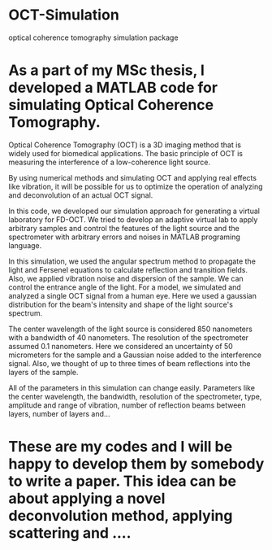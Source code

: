 # OCT-Simulation
optical coherence tomography simulation package


# As a part of my MSc thesis, I developed a MATLAB code for simulating Optical Coherence Tomography. 

Optical Coherence Tomography (OCT) is a 3D imaging method that is widely used for biomedical applications. The basic principle of OCT is measuring the interference of a low-coherence light source.

By using numerical methods and simulating OCT and applying real effects like vibration, it will be possible for us to optimize the operation of analyzing and deconvolution of an actual OCT signal. 


In this code, we developed our simulation approach for generating a virtual laboratory for FD-OCT. We tried to develop an adaptive virtual lab to apply arbitrary samples and control the features of the light source and the spectrometer with arbitrary errors and noises in MATLAB programing language.

In this simulation, we used the angular spectrum method to propagate the light and Fersenel equations to calculate reflection and transition fields. Also, we applied vibration noise and dispersion of the sample. We can control the entrance angle of the light. For a model, we simulated and analyzed a single OCT signal from a human eye. Here we used a gaussian distribution for the beam's intensity and shape of the light source's spectrum. 

The center wavelength of the light source is considered 850 nanometers with a bandwidth of 40 nanometers. The resolution of the spectrometer assumed 0.1 nanometers. Here we considered an uncertainty of 50 micrometers for the sample and a Gaussian noise added to the interference signal. Also, we thought of up to three times of beam reflections into the layers of the sample.

All of the parameters in this simulation can change easily.
Parameters like the center wavelength, the bandwidth, resolution of the spectrometer, type, amplitude and range of vibration, number of reflection beams between layers,  number of layers and...




# These are my codes and I will be happy to develop them by somebody to write a paper. This idea can be about applying a novel deconvolution method, applying scattering and ....
 
